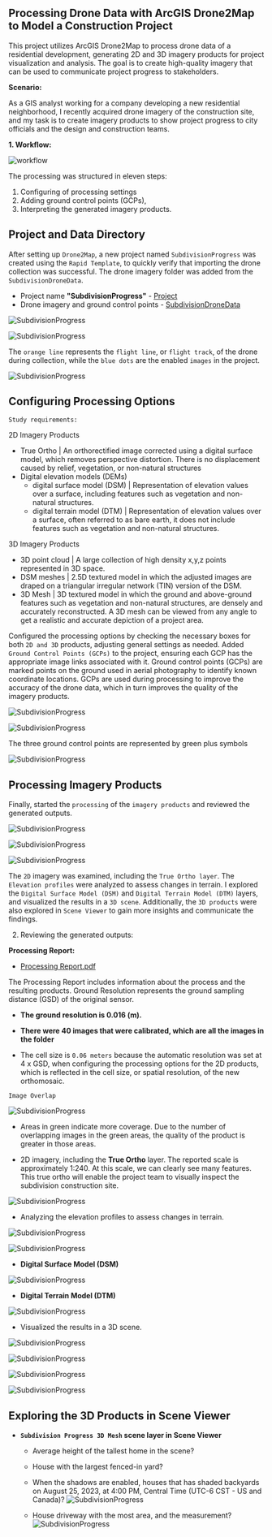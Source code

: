 ## Processing Drone Data with ArcGIS Drone2Map to Model a Construction Project

This project utilizes ArcGIS Drone2Map to process drone data of a residential development, generating 2D and 3D imagery products for project visualization and analysis. The goal is to create high-quality imagery that can be used to communicate project progress to stakeholders. 

**Scenario:**

As a GIS analyst working for a company developing a new residential neighborhood, I recently acquired drone imagery of the construction site, and my task is to create imagery products to show project progress to city officials and the design and construction teams.


**1. Workflow:**

![workflow](./Workflow_resized.jpg)

The processing was structured in eleven steps:
1. Configuring of processing settings
2. Adding ground control points (GCPs), 
3. Interpreting the generated imagery products.


## Project and Data Directory

After setting up `Drone2Map`, a new project named `SubdivisionProgress` was created using the `Rapid Template`, to quickly verify that importing the drone collection was successful. The drone imagery folder was added from the `SubdivisionDroneData`. 

- Project name **"SubdivisionProgress"** - [Project](./Projects/)
- Drone imagery and ground control points - [SubdivisionDroneData](./Data/)

![SubdivisionProgress](./screenshot/Screenshot%202023-10-12%20151111.png)


![SubdivisionProgress](./screenshot/Screenshot%202023-10-12%20151916.png)

The `orange line` represents the `flight line`, or `flight track`, of the drone during collection, while the `blue dots` are the enabled `images` in the project.

![SubdivisionProgress](./screenshot/Screenshot%202023-10-12%20153615.png)


## Configuring Processing Options

`Study requirements:`

2D Imagery Products
* True Ortho | An orthorectified image corrected using a digital surface model, which removes perspective distortion.
There is no displacement caused by relief, vegetation, or non-natural structures
* Digital elevation models (DEMs)
    - digital surface model (DSM) | Representation of elevation values over a surface, including features such as vegetation and non-natural structures.
    - digital terrain model (DTM) | Representation of elevation values over a surface, often referred to as bare earth, it does not include features such as vegetation and non-natural structures.

3D Imagery Products

* 3D point cloud | A large collection of high density x,y,z points represented in 3D space.
* DSM meshes | 2.5D textured model in which the adjusted images are draped on a triangular irregular network (TIN) version of the
DSM.
* 3D Mesh | 3D textured model in which the ground and above-ground features such as vegetation and non-natural structures, are densely and accurately reconstructed. A 3D mesh can be viewed from any angle to get a realistic and accurate
depiction of a project area.


Configured the processing options by checking the necessary boxes for both `2D and 3D` products, adjusting general settings as needed. Added `Ground Control Points (GCPs)` to the project, ensuring each GCP has the appropriate image links associated with it. Ground control points (GCPs) are marked points on the ground used in aerial photography to identify known coordinate locations.
GCPs are used during processing to improve the accuracy of the drone data, which in turn improves the
quality of the imagery products.


![SubdivisionProgress](./screenshot/Screenshot%202023-10-12%20162307.png)


![SubdivisionProgress](./screenshot/Screenshot%202023-10-12%20162831.png)

The three ground control points are represented by green plus symbols

![SubdivisionProgress](./screenshot/Screenshot%202023-10-12%20163307.png)

## Processing Imagery Products

Finally, started the `processing` of the `imagery products` and reviewed the generated outputs. 

![SubdivisionProgress](./screenshot/Screenshot%202023-10-13%20122959.png)

![SubdivisionProgress](./screenshot/Screenshot%202023-10-13%20130704.png)

![SubdivisionProgress](./screenshot/Screenshot%202023-10-13%20134656.png)

The `2D` imagery was examined, including the `True Ortho layer`. The `Elevation profiles` were analyzed to assess changes in terrain. I explored the `Digital Surface Model (DSM)` and `Digital Terrain Model (DTM)` layers, and visualized the results in a `3D scene`. Additionally, the `3D products` were also explored in `Scene Viewer` to gain more insights and communicate the findings.

2. Reviewing the generated outputs:

**Processing Report:**

* [Processing Report.pdf](./Processing%20Report.pdf)

The Processing Report includes information about the process and the resulting products. Ground Resolution represents the ground sampling distance (GSD) of the original sensor.

* **The ground resolution is 0.016 (m).**
* **There were 40 images that were calibrated, which are all the images in the folder**

* The cell size is `0.06 meters` because the automatic resolution was set at 4 x GSD, when configuring the processing options for the 2D products, which is reflected in the cell size, or spatial resolution, of the new orthomosaic.

`Image Overlap`

![SubdivisionProgress](./image-overlap.png)

- Areas in green indicate more coverage. Due to the number of overlapping images in the green areas, the quality of the product is greater in those areas.

- 2D imagery, including the **True Ortho** layer.
The reported scale is approximately 1:240. At this scale, we can clearly see many features. This true ortho will enable the project team to visually inspect the subdivision construction
site.

![SubdivisionProgress](./screenshot/Screenshot%202023-10-13%20130716.png)

- Analyzing the elevation profiles to assess changes in terrain.

![SubdivisionProgress](./screenshot/Screenshot%202023-10-13%20214927.png)


![SubdivisionProgress](./profile.png)

- **Digital Surface Model (DSM)** 

![SubdivisionProgress](./screenshot/Screenshot%202023-10-13%20215523.png)

- **Digital Terrain Model (DTM)** 

![SubdivisionProgress](./screenshot/Screenshot%202023-10-13%20215535.png)

- Visualized the results in a 3D scene.

![SubdivisionProgress](./screenshot/Screenshot%202023-10-13%20135808.png)

![SubdivisionProgress](./screenshot/Screenshot%202023-10-13%20221442.png)

![SubdivisionProgress](./screenshot/Screenshot%202023-10-13%20230416.png)

![SubdivisionProgress](./screenshot/Screenshot%202023-10-13%20230537.png)


## Exploring the 3D Products in Scene Viewer

* **`Subdivision Progress 3D Mesh` scene layer in Scene Viewer**
    * Average height of the tallest home in the scene?
    * House with the largest fenced-in yard?
    * When the shadows are enabled, houses that has shaded backyards on August 25, 2023, at 4:00 PM, Central Time (UTC-6 CST - US and Canada)?
    ![SubdivisionProgress](./screenshot/Screenshot%202023-10-13%20231400.png)

    * House driveway with the most area, and the measurement?
    ![SubdivisionProgress](./screenshot/Screenshot%202023-10-13%20230653.png)

